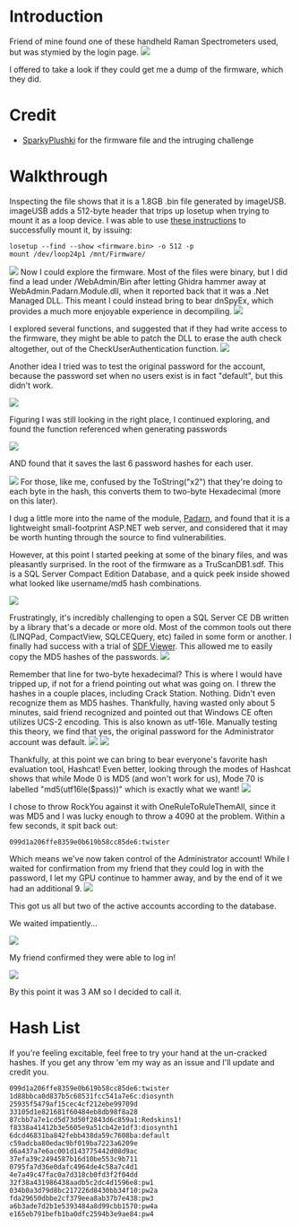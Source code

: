 # Introduction
Friend of mine found one of these handheld Raman Spectrometers used, but was stymied by the login page. ![](images/1.jpg) 

I offered to take a look if they could get me a dump of the firmware, which they did.

# Credit
- [SparkyPlushki](http://Sparkyplushki.com) for the firmware file and the intruging challenge

# Walkthrough

Inspecting the file shows that it is a 1.8GB .bin file generated by imageUSB. imageUSB adds a 512-byte header that trips up losetup when trying to mount it as a loop device. I was able to use [these instructions](https://obscurerichard.wordpress.com/2021/02/13/reading-images-created-with-imageusb-on-windows-via-linux) to successfully mount it, by issuing:
```
losetup --find --show <firmware.bin> -o 512 -p
mount /dev/loop24p1 /mnt/Firmware/
```
![](images/2.jpg)
Now I could explore the firmware. Most of the files were binary, but I did find a lead under /WebAdmin/Bin after letting Ghidra hammer away at WebAdmin.Padarn.Module.dll, when it reported back that it was a .Net Managed DLL. This meant I could instead bring to bear dnSpyEx, which provides a much more enjoyable experience in decompiling. ![](images/3.jpg)

I explored several functions, and suggested that if they had write access to the firmware, they might be able to patch the DLL to erase the auth check altogether, out of the CheckUserAuthentication function. ![](images/4.jpg)

Another idea I tried was to test the original password for the account, because the password set when no users exist is in fact "default", but this didn't work. 

![](images/5.jpg)

Figuring I was still looking in the right place, I continued exploring, and found the function referenced when generating passwords 

![](images/6.jpg) 

AND found that it saves the last 6 password hashes for each user. 

![](images/7.jpg) For those, like me, confused by the ToString("x2") that they're doing to each byte in the hash, this converts them to two-byte Hexadecimal (more on this later).

I dug a little more into the name of the module, [Padarn](https://opennetcf.wordpress.com/padarn/), and found that it is a lightweight small-footprint ASP.NET web server, and considered that it may be worth hunting through the source to find vulnerabilities.

However, at this point I started peeking at some of the binary files, and was pleasantly surprised. In the root of the firmware as a TruScanDB1.sdf. This is a SQL Server Compact Edition Database, and a quick peek inside showed what looked like username/md5 hash combinations. 

![](images/8.jpg)

Frustratingly, it's incredibly challenging to open a SQL Server CE DB written by a library that's a decade or more old. Most of the common tools out there (LINQPad, CompactView, SQLCEQuery, etc) failed in some form or another. I finally had success with a trial of [SDF Viewer](https://www.flyhoward.com/SDF_Viewer.aspx). This allowed me to easily copy the MD5 hashes of the passwords. ![](images/9.jpg)

Remember that line for two-byte hexadecimal? This is where I would have tripped up, if not for a friend pointing out what was going on. I threw the hashes in a couple places, including Crack Station. Nothing. Didn't even recognize them as MD5 hashes. Thankfully, having wasted only about 5 minutes, said friend recognized and pointed out that Windows CE often utilizes UCS-2 encoding. This is also known as utf-16le. Manually testing this theory, we find that yes, the original password for the Administrator account was default. ![](images/10.jpg) ![](images/11.jpg)

Thankfully, at this point we can bring to bear everyone's favorite hash evaluation tool, Hashcat! Even better, looking through the modes of Hashcat shows that while Mode 0 is MD5 (and won't work for us), Mode 70 is labelled "md5(utf16le($pass))" which is exactly what we want! ![](images/12.jpg) 

I chose to throw RockYou against it with OneRuleToRuleThemAll, since it was MD5 and I was lucky enough to throw a 4090 at the problem. Within a few seconds, it spit back out:
```
099d1a206ffe8359e0b619b58cc85de6:twister
```
Which means we've now taken control of the Administrator account! While I waited for confirmation from my friend that they could log in with the password, I let my GPU continue to hammer away, and by the end of it we had an additional 9. ![](images/13.jpg)

This got us all but two of the active accounts according to the database.

We waited impatiently... 

![](images/14.jpg)

My friend confirmed they were able to log in! 

![](images/15.jpg) 

By this point it was 3 AM so I decided to call it.

# Hash List

If you're feeling excitable, feel free to try your hand at the un-cracked hashes. If you get any throw 'em my way as an issue and I'll update and credit you.
```
099d1a206ffe8359e0b619b58cc85de6:twister
1d88bbca0d837b5c68531fcc541a7e6c:diosynth
25935f5479af15cec4cf212ebe99709d
33105d1e821681f60484eb8db98f8a28
87cbb7a7e1cd5d73d50f2843d6c859a1:Redskins1!
f8338a41412b3e5605e9a51cb42e1df3:diosynth1
6dcd46831ba842febb438da59c7608ba:default
c59adcba80edac9bf019ba7223a6209e
d6a437a7e6ac001d143775442d08d9ac
37efa39c2494587b16d10be553c9b711
0795fa7d36e0dafc4964de4c58a7c4d1
4e7a49c47fac0a7d318cb0fd3f2f04dd
32f38a431986438aadb5c2dc4d1596e8:pw1
034b0a3d79d8bc217226d8430bb34f10:pw2a
fda29650dbbe2cf379eea8ab37b7e438:pw3
a6b3ade7d2b1e5393484a8d99cbb1570:pw4a
e165eb791befb1ba0dfc2594b3e9ae84:pw4
```
